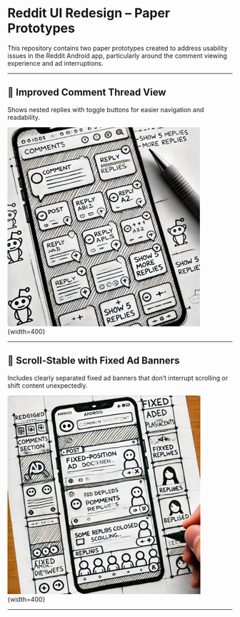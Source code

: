 

# Reddit UI Redesign – Paper Prototypes

This repository contains two paper prototypes created to address usability issues in the Reddit Android app, particularly around the comment viewing experience and ad interruptions.

---

## 🧵 Improved Comment Thread View  
Shows nested replies with toggle buttons for easier navigation and readability.

![Improved Comment Thread View](https://github.com/ba-00001/prototypeimages./blob/main/prototype%201.jpg){width=400}

---

## 📌 Scroll-Stable with Fixed Ad Banners  
Includes clearly separated fixed ad banners that don’t interrupt scrolling or shift content unexpectedly.

![Scroll-Stable with Fixed Ad Banners](https://github.com/ba-00001/prototypeimages./blob/main/prototype%202.jpg){width=400}

---
